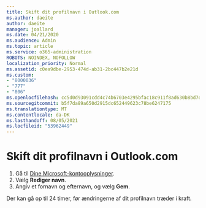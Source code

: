 ```yaml
---
title: Skift dit profilnavn i Outlook.com
ms.author: daeite
author: daeite
manager: joallard
ms.date: 04/21/2020
ms.audience: Admin
ms.topic: article
ms.service: o365-administration
ROBOTS: NOINDEX, NOFOLLOW
localization_priority: Normal
ms.assetid: c0ea9dbe-2953-474d-ab31-2bc447b2e21d
ms.custom:
- "8000036"
- "777"
- "806"
ms.openlocfilehash: cc5d0d93091cdd4c74b6703e4295bfac18c911f8ad630b8bd7db5a17b1ffb9d0
ms.sourcegitcommit: b5f7da89a650d2915dc652449623c78be6247175
ms.translationtype: MT
ms.contentlocale: da-DK
ms.lasthandoff: 08/05/2021
ms.locfileid: "53962449"
---
```

# <a name="change-your-profile-name-in-outlookcom"></a>Skift dit profilnavn i Outlook.com

1. Gå til [Dine Microsoft-kontooplysninger](https://go.microsoft.com/fwlink/p/?linkid=860841).
2. Vælg **Rediger navn**.
3. Angiv et fornavn og efternavn, og vælg **Gem**.

Der kan gå op til 24 timer, før ændringerne af dit profilnavn træder i kraft.
